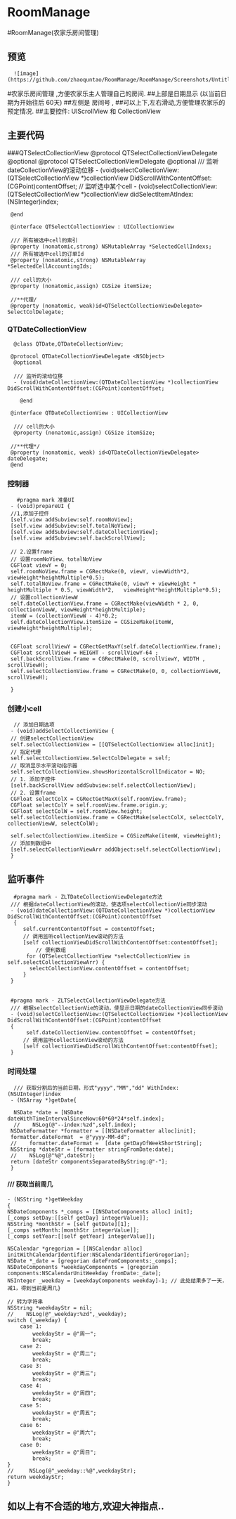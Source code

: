 # RoomManage
#RoomManage(农家乐房间管理)
## 预览
      ![image](https://github.com/zhaoquntao/RoomManage/RoomManage/Screenshots/Untitled.gif)
#农家乐房间管理 ,方便农家乐主人管理自己的房间.
##上部是日期显示 (以当前日期为开始往后 60天)
##左侧是 房间号 ,
##可以上下,左右滑动,方便管理农家乐的预定情况.
##主要控件: UIScrollView 和 CollectionView
## 主要代码
###QTSelectCollectionView
     @protocol QTSelectCollectionViewDelegate <NSObject>
     @optional
     @protocol QTSelectCollectionViewDelegate <NSObject>
     @optional
     /// 监听dateCollectionView的滚动位移
     - (void)selectCollectionView:(QTSelectCollectionView *)collectionView DidScrollWithContentOffset:(CGPoint)contentOffset;
     // 监听选中某个cell
     - (void)selectCollectionView:(QTSelectCollectionView *)collectionView didSelectItemAtIndex:(NSInteger)index;

     @end

     @interface QTSelectCollectionView : UICollectionView

     /// 所有被选中cell的索引
     @property (nonatomic,strong) NSMutableArray *SelectedCellIndexs;
     /// 所有被选中cell的订单Id
     @property (nonatomic,strong) NSMutableArray *SelectedCellAccountingIds;

     /// cell的大小
     @property (nonatomic,assign) CGSize itemSize;

     //**代理/
     @property (nonatomic, weak)id<QTSelectCollectionViewDelegate> SelectColDelegate;
     
###  QTDateCollectionView
      @class QTDate,QTDateCollectionView;

     @protocol QTDateCollectionViewDelegate <NSObject>
      @optional

      /// 监听的滚动位移
      - (void)dateCollectionView:(QTDateCollectionView *)collectionView DidScrollWithContentOffset:(CGPoint)contentOffset;

        @end

     @interface QTDateCollectionView : UICollectionView

      /// cell的大小
      @property (nonatomic,assign) CGSize itemSize;

     //**代理*/
     @property (nonatomic, weak) id<QTDateCollectionViewDelegate> dateDelegate;
     @end
      
###  控制器 
 
       #pragma mark 准备UI
     - (void)prepareUI {
     //1,添加子控件
     [self.view addSubview:self.roomNoView];
     [self.view addSubview:self.totalNoView];
     [self.view addSubview:self.dateCollectionView];
     [self.view addSubview:self.backScrollView];
    
     // 2.设置frame
     // 设置roomNoView、totalNoView
     CGFloat viewY = 0;
     self.roomNoView.frame = CGRectMake(0, viewY, viewWidth*2, viewHeight*heightMultiple*0.5);
     self.totalNoView.frame = CGRectMake(0, viewY + viewHeight * heightMultiple * 0.5, viewWidth*2,   viewHeight*heightMultiple*0.5);
     // 设置collectionViewW
     self.dateCollectionView.frame = CGRectMake(viewWidth * 2, 0, collectionViewW, viewHeight*heightMultiple);
     itemW = (collectionViewW - 4)*0.2;
     self.dateCollectionView.itemSize = CGSizeMake(itemW, viewHeight*heightMultiple);
    
    
     CGFloat scrollViewY = CGRectGetMaxY(self.dateCollectionView.frame);
     CGFloat scrollViewH = HEIGHT - scrollViewY-64 ;
     self.backScrollView.frame = CGRectMake(0, scrollViewY, WIDTH , scrollViewH);
     self.selectCollectionView.frame = CGRectMake(0, 0, collectionViewW, scrollViewH);

     }
### 创建小cell
      // 添加日期选项
     - (void)addSelectCollectionView {
     // 创建selectCollectionView
     self.selectCollectionView = [[QTSelectCollectionView alloc]init];
     // 指定代理
     self.selectCollectionView.SelectColDelegate = self;
     // 取消显示水平滚动指示器
     self.selectCollectionView.showsHorizontalScrollIndicator = NO;
     // 1. 添加子控件
     [self.backScrollView addSubview:self.selectCollectionView];
     // 2. 设置frame
     CGFloat selectColX = CGRectGetMaxX(self.roomView.frame);
     CGFloat selectColY = self.roomView.frame.origin.y;
     CGFloat selectColW = self.roomView.height;
     self.selectCollectionView.frame = CGRectMake(selectColX, selectColY, collectionViewW, selectColW);
   
     self.selectCollectionView.itemSize = CGSizeMake(itemW, viewHeight);
     // 添加到数组中
     [self.selectCollectionViewArr addObject:self.selectCollectionView];
     }

## 监听事件 
      #pragma mark - ZLTDateCollectionViewDelegate方法
     /// 根据dateCollectionView的滚动，使选项selectCollectionVie同步滚动
     - (void)dateCollectionView:(QTDateCollectionView *)collectionView DidScrollWithContentOffset:(CGPoint)contentOffset
      {
         self.currentContentOffset = contentOffset;
         // 调用监听collectionView滚动的方法
         [self collectionViewDidScrollWithContentOffset:contentOffset];
             // 便利数组
          for (QTSelectCollectionView *selectCollectionView in self.selectCollectionViewArr) {
           selectCollectionView.contentOffset = contentOffset;
         }
     }
     

     #pragma mark - ZLTSelectCollectionViewDelegate方法
     /// 根据selectCollectionVie的滚动，使显示日期的dateCollectionView同步滚动
     - (void)selectCollectionView:(QTSelectCollectionView *)collectionView DidScrollWithContentOffset:(CGPoint)contentOffset
     {
          self.dateCollectionView.contentOffset = contentOffset;
         // 调用监听collectionView滚动的方法
         [self collectionViewDidScrollWithContentOffset:contentOffset];
     }
 ### 时间处理
      /// 获取分割后的当前日期，形式"yyyy","MM","dd" WithIndex:(NSUInteger)index
     - (NSArray *)getDate{
    
      NSDate *date = [NSDate dateWithTimeIntervalSinceNow:60*60*24*self.index];
      //    NSLog(@"--index:%zd",self.index);
     NSDateFormatter *formatter = [[NSDateFormatter alloc]init];
     formatter.dateFormat  = @"yyyy-MM-dd";
     //    formatter.dateFormat =  [date getDayOfWeekShortString];
     NSString *dateStr = [formatter stringFromDate:date];
     //    NSLog(@"%@",dateStr);
     return [dateStr componentsSeparatedByString:@"-"];
     }
####  /// 获取当前周几
    - (NSString *)getWeekday
    {
    NSDateComponents *_comps = [[NSDateComponents alloc] init];
    [_comps setDay:[[self getDay] integerValue]];
    NSString *monthStr = [self getDate][1];
    [_comps setMonth:[monthStr integerValue]];
    [_comps setYear:[[self getYear] integerValue]];

    NSCalendar *gregorian = [[NSCalendar alloc] initWithCalendarIdentifier:NSCalendarIdentifierGregorian];
    NSDate *_date = [gregorian dateFromComponents:_comps];
    NSDateComponents *weekdayComponents = [gregorian components:NSCalendarUnitWeekday fromDate:_date];
    NSInteger _weekday = [weekdayComponents weekday]-1; // 此处结果多了一天，减1，得到当前是周几}
    
    // 转为字符串
    NSString *weekdayStr = nil;
    //    NSLog(@"_weekday:%zd",_weekday);
    switch (_weekday) {
        case 1:
            weekdayStr = @"周一";
            break;
        case 2:
            weekdayStr = @"周二";
            break;
        case 3:
            weekdayStr = @"周三";
            break;
        case 4:
            weekdayStr = @"周四";
            break;
        case 5:
            weekdayStr = @"周五";
            break;
        case 6:
            weekdayStr = @"周六";
            break;
        case 0:
            weekdayStr = @"周日";
            break;
    }
    //     NSLog(@"_weekday::%@",weekdayStr);
    return weekdayStr;
    }
##  如以上有不合适的地方,欢迎大神指点..
